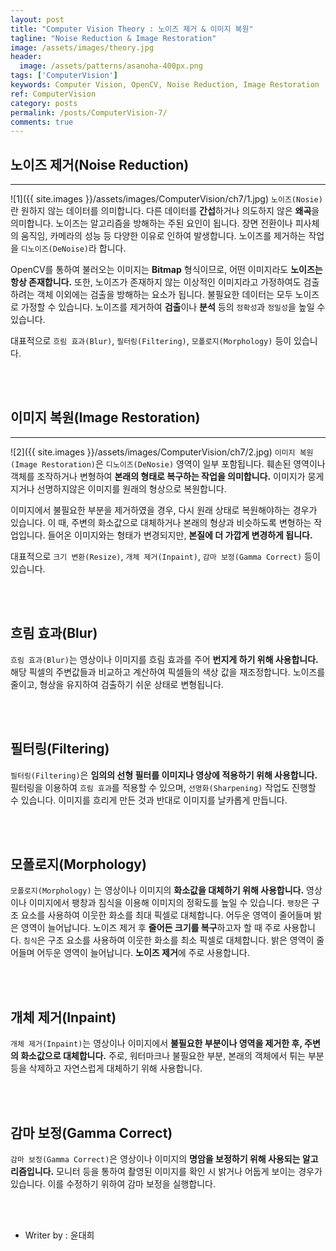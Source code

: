 ```yaml
---
layout: post
title: "Computer Vision Theory : 노이즈 제거 & 이미지 복원"
tagline: "Noise Reduction & Image Restoration"
image: /assets/images/theory.jpg
header:
  image: /assets/patterns/asanoha-400px.png
tags: ['ComputerVision']
keywords: Computer Vision, OpenCV, Noise Reduction, Image Restoration
ref: ComputerVision
category: posts
permalink: /posts/ComputerVision-7/
comments: true
---
```


## 노이즈 제거(Noise Reduction) ##
----------

![1]({{ site.images }}/assets/images/ComputerVision/ch7/1.jpg)
`노이즈(Nosie)`란 원하지 않는 데이터를 의미합니다. 다른 데이터를 **간섭**하거나 의도하지 않은 **왜곡**을 의미합니다. 노이즈는 알고리즘을 방해하는 주된 요인이 됩니다. 장면 전환이나 피사체의 움직임, 카메라의 성능 등 다양한 이유로 인하여 발생합니다. 노이즈를 제거하는 작업을 `디노이즈(DeNoise)`라 합니다.

OpenCV를 통하여 불러오는 이미지는 **Bitmap** 형식이므로, 어떤 이미지라도 **노이즈는 항상 존재합니다.** 또한, 노이즈가 존재하지 않는 이상적인 이미지라고 가정하여도 검출하려는 객체 이외에는 검출을 방해하는 요소가 됩니다. 불필요한 데이터는 모두 노이즈로 가정할 수 있습니다. 노이즈를 제거하여 **검출**이나 **분석** 등의 `정확성`과 `정밀성`을 높일 수 있습니다.

대표적으로 `흐림 효과(Blur)`, `필터링(Filtering)`,  `모폴로지(Morphology)` 등이 있습니다.

<br>
<br>

## 이미지 복원(Image Restoration) ##
----------

![2]({{ site.images }}/assets/images/ComputerVision/ch7/2.jpg)
`이미지 복원(Image Restoration)`은 `디노이즈(DeNosie)` 영역이 일부 포함됩니다. 훼손된 영역이나 객체를 조작하거나 변형하여 **본래의 형태로 복구하는 작업을 의미합니다.** 이미지가 뭉게지거나 선명하지않은 이미지를 원래의 형상으로 복원합니다.

이미지에서 불필요한 부분을 제거하였을 경우, 다시 원래 상태로 복원해야하는 경우가 있습니다. 이 때, 주변의 화소값으로 대체하거나 본래의 형상과 비슷하도록 변형하는 작업입니다. 들어온 이미지와는 형태가 변경되지만, **본질에 더 가깝게 변경하게 됩니다.**

대표적으로 `크기 변환(Resize)`, `개체 제거(Inpaint)`, `감마 보정(Gamma Correct)` 등이 있습니다.

<br>
<br>

## 흐림 효과(Blur) ##

`흐림 효과(Blur)`는 영상이나 이미지를 흐림 효과를 주어 **번지게 하기 위해 사용합니다.** 해당 픽셀의 주변값들과 비교하고 계산하여 픽셀들의 색상 값을 재조정합니다. 노이즈를 줄이고, 형상을 유지하여 검출하기 쉬운 상태로 변형됩니다.

<br>
<br>

## 필터링(Filtering) ##

`필터링(Filtering)`은 **임의의 선형 필터를 이미지나 영상에 적용하기 위해 사용합니다.** 필터링을 이용하여 `흐림 효과`를 적용할 수 있으며, `선명화(Sharpening)` 작업도 진행할 수 있습니다. 이미지를 흐리게 만든 것과 반대로 이미지를 날카롭게 만듭니다.

<br>
<br>

## 모폴로지(Morphology) ##

`모폴로지(Morphology)` 는 영상이나 이미지의 **화소값을 대체하기 위해 사용합니다.** 영상이나 이미지에서 팽창과 침식을 이용해 이미지의 정확도를 높일 수 있습니다. `팽창`은 구조 요소를 사용하여 이웃한 화소를 최대 픽셀로 대체합니다. 어두운 영역이 줄어들며 밝은 영역이 늘어납니다. 노이즈 제거 후 **줄어든 크기를 복구**하고자 할 때 주로 사용합니다. `침식`은 구조 요소를 사용하여 이웃한 화소를 최소 픽셀로 대체합니다. 밝은 영역이 줄어들며 어두운 영역이 늘어납니다. **노이즈 제거**에 주로 사용합니다.

<br>
<br>

## 개체 제거(Inpaint) ##

`개체 제거(Inpaint)`는 영상이나 이미지에서 **불필요한 부분이나 영역을 제거한 후, 주변의 화소값으로 대체합니다.** 주로, 워터마크나 불필요한 부분, 본래의 객체에서 튀는 부분 등을 삭제하고 자연스럽게 대체하기 위해 사용합니다.

<br>
<br>

## 감마 보정(Gamma Correct) ##

`감마 보정(Gamma Correct)`은 영상이나 이미지의 **명암을 보정하기 위해 사용되는 알고리즘입니다.** 모니터 등을 통하여 촬영된 이미지를 확인 시 밝거나 어둡게 보이는 경우가 있습니다. 이를 수정하기 위하여 감마 보정을 실행합니다.

<br>
<br>

* Writer by : 윤대희
